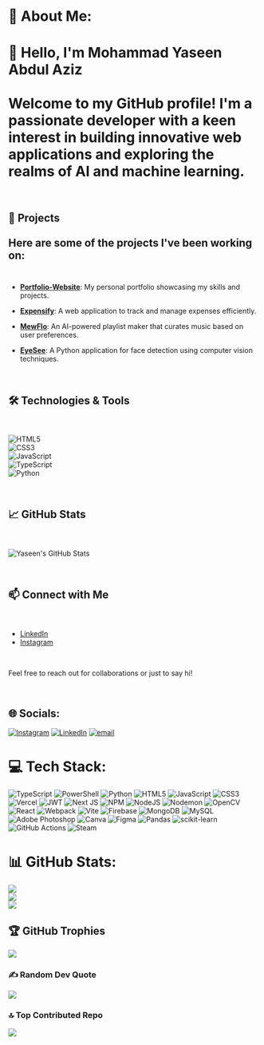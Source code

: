 # 💫 About Me:
# 👋 Hello, I'm Mohammad Yaseen Abdul Aziz<br><br>Welcome to my GitHub profile! I'm a passionate developer with a keen interest in building innovative web applications and exploring the realms of AI and machine learning.<br><br>

## 🚀 Projects<br><br>Here are some of the projects I've been working on:<br><br>

- **[Portfolio-Website](https://github.com/yaseenscodemuseum/Portfolio-Website)**: My personal portfolio showcasing my skills and projects.<br>

- **[Expensify](https://github.com/yaseenscodemuseum/Expensify)**: A web application to track and manage expenses efficiently.<br>

- **[MewFlo](https://github.com/yaseenscodemuseum/MewFlo)**: An AI-powered playlist maker that curates music based on user preferences.<br>

- **[EyeSee](https://github.com/yaseenscodemuseum/EyeSee)**: A Python application for face detection using computer vision techniques.<br>

<br>

## 🛠️ Technologies & Tools<br>

<br>

![HTML5](https://img.shields.io/badge/HTML5-E34F26?style=flat&logo=html5&logoColor=white)<br>![CSS3](https://img.shields.io/badge/CSS3-1572B6?style=flat&logo=css3&logoColor=white)<br>![JavaScript](https://img.shields.io/badge/JavaScript-F7DF1E?style=flat&logo=javascript&logoColor=black)<br>![TypeScript](https://img.shields.io/badge/TypeScript-007ACC?style=flat&logo=typescript&logoColor=white)<br>![Python](https://img.shields.io/badge/Python-3776AB?style=flat&logo=python&logoColor=white)<br>

<br>

## 📈 GitHub Stats<br>

<br>

![Yaseen's GitHub Stats](https://github-readme-stats.vercel.app/api?username=yaseenscodemuseum&show_icons=true&theme=default)<br>

<br>

## 📫 Connect with Me<br>

<br>

- [LinkedIn](https://www.linkedin.com/in/mohammad-yaseen-abdul-aziz)<br>
- [Instagram](https://www.instagram.com/yaleftonseen)<br>

<br>

Feel free to reach out for collaborations or just to say hi!<br>

<br>

## 🌐 Socials:
[![Instagram](https://img.shields.io/badge/Instagram-%23E4405F.svg?logo=Instagram&logoColor=white)](https://instagram.com/https://www.instagram.com/yaleftonseen/) [![LinkedIn](https://img.shields.io/badge/LinkedIn-%230077B5.svg?logo=linkedin&logoColor=white)](https://linkedin.com/in/https://www.linkedin.com/in/mohammad-yaseen-abdul-aziz/) [![email](https://img.shields.io/badge/Email-D14836?logo=gmail&logoColor=white)](mailto:yaseenabdulaziz18@gmail.com) 

# 💻 Tech Stack:
![TypeScript](https://img.shields.io/badge/typescript-%23007ACC.svg?style=flat&logo=typescript&logoColor=white) ![PowerShell](https://img.shields.io/badge/PowerShell-%235391FE.svg?style=flat&logo=powershell&logoColor=white) ![Python](https://img.shields.io/badge/python-3670A0?style=flat&logo=python&logoColor=ffdd54) ![HTML5](https://img.shields.io/badge/html5-%23E34F26.svg?style=flat&logo=html5&logoColor=white) ![JavaScript](https://img.shields.io/badge/javascript-%23323330.svg?style=flat&logo=javascript&logoColor=%23F7DF1E) ![CSS3](https://img.shields.io/badge/css3-%231572B6.svg?style=flat&logo=css3&logoColor=white) ![Vercel](https://img.shields.io/badge/vercel-%23000000.svg?style=flat&logo=vercel&logoColor=white) ![JWT](https://img.shields.io/badge/JWT-black?style=flat&logo=JSON%20web%20tokens) ![Next JS](https://img.shields.io/badge/Next-black?style=flat&logo=next.js&logoColor=white) ![NPM](https://img.shields.io/badge/NPM-%23CB3837.svg?style=flat&logo=npm&logoColor=white) ![NodeJS](https://img.shields.io/badge/node.js-6DA55F?style=flat&logo=node.js&logoColor=white) ![Nodemon](https://img.shields.io/badge/NODEMON-%23323330.svg?style=flat&logo=nodemon&logoColor=%BBDEAD) ![OpenCV](https://img.shields.io/badge/opencv-%23white.svg?style=flat&logo=opencv&logoColor=white) ![React](https://img.shields.io/badge/react-%2320232a.svg?style=flat&logo=react&logoColor=%2361DAFB) ![Webpack](https://img.shields.io/badge/webpack-%238DD6F9.svg?style=flat&logo=webpack&logoColor=black) ![Vite](https://img.shields.io/badge/vite-%23646CFF.svg?style=flat&logo=vite&logoColor=white) ![Firebase](https://img.shields.io/badge/firebase-a08021?style=flat&logo=firebase&logoColor=ffcd34) ![MongoDB](https://img.shields.io/badge/MongoDB-%234ea94b.svg?style=flat&logo=mongodb&logoColor=white) ![MySQL](https://img.shields.io/badge/mysql-4479A1.svg?style=flat&logo=mysql&logoColor=white) ![Adobe Photoshop](https://img.shields.io/badge/adobe%20photoshop-%2331A8FF.svg?style=flat&logo=adobe%20photoshop&logoColor=white) ![Canva](https://img.shields.io/badge/Canva-%2300C4CC.svg?style=flat&logo=Canva&logoColor=white) ![Figma](https://img.shields.io/badge/figma-%23F24E1E.svg?style=flat&logo=figma&logoColor=white) ![Pandas](https://img.shields.io/badge/pandas-%23150458.svg?style=flat&logo=pandas&logoColor=white) ![scikit-learn](https://img.shields.io/badge/scikit--learn-%23F7931E.svg?style=flat&logo=scikit-learn&logoColor=white) ![GitHub Actions](https://img.shields.io/badge/github%20actions-%232671E5.svg?style=flat&logo=githubactions&logoColor=white) ![Steam](https://img.shields.io/badge/steam-%23000000.svg?style=flat&logo=steam&logoColor=white)

# 📊 GitHub Stats:
![](https://github-readme-stats.vercel.app/api?username=yaseenscodemuseum&theme=blue_navy&hide_border=false&include_all_commits=true&count_private=false)<br/>
![](https://nirzak-streak-stats.vercel.app/?user=yaseenscodemuseum&theme=blue_navy&hide_border=false)<br/>
![](https://github-readme-stats.vercel.app/api/top-langs/?username=yaseenscodemuseum&theme=blue_navy&hide_border=false&include_all_commits=true&count_private=false&layout=compact)

## 🏆 GitHub Trophies
![](https://github-profile-trophy.vercel.app/?username=yaseenscodemuseum&theme=radical&no-frame=false&no-bg=true&margin-w=4)

### ✍️ Random Dev Quote
![](https://quotes-github-readme.vercel.app/api?type=horizontal&theme=radical)

### 🔝 Top Contributed Repo
![](https://github-contributor-stats.vercel.app/api?username=yaseenscodemuseum&limit=5&theme=dark&combine_all_yearly_contributions=true)

<!-- Proudly created with GPRM ( https://gprm.itsvg.in ) -->
